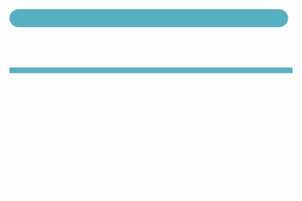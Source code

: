 ---
---
<div class="main-theme-fill-menu index_box">
    <div class="pt-0 pb-0" style="background: url('/static/img/smiling_girl.jpg');color:white;position: relative;opacity: 1;background-size:cover;background-position:top right">
        <div class="col-md-6 pl-5 pr-5 pb-5 mt-0 mb-5 pt-5" style="z-index: 4;">
            <div class="centerFlex">
                <div style="background:#57b0c2;padding: 1rem .8rem;border-radius: 10rem;margin-right: .5rem;margin-bottom: .5rem;">
                    <div class="inner-icon quantext-user" style="margin-bottom: -1rem;font-size: 2rem;margin-top: -.5rem;"></div>
                </div>
                <h2 style="font-weight:300">Quantext for teachers</h2>
            </div>
            <div style="border-bottom:10px solid #57b0c2;margin-bottom:2rem"></div>
            <div style="font-size: 1.2rem;font-weight: 300;">
                Helps you to understand your students:<br /><br />
                <ul>
                    <li>Address common misconceptions.</li>
                    <li>Identify and fix ambiguous or confusing material.</li>
                    <li>Identify changes in student learning.</li>
                    <li>Compare learning within and between student cohorts.</li>
                </ul>
            </div>
        </div>
        <div class="col-md-6" style="background: #193e45;position: absolute;top: 0;bottom: 0;left: 0;opacity: .95;z-index: 0;"></div>
    </div>
</div>